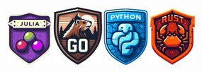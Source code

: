 <p float="left" align="center">
  <img src="img/julia.png" width="100" alt="Julia"/>
  <img src="img/go.png" width="110" alt="Go"/>
  <img src="img/python.png" width="100" alt="Python"/> 
  <img src="img/rust.png" width="103" alt="Rust"/>
</p>
